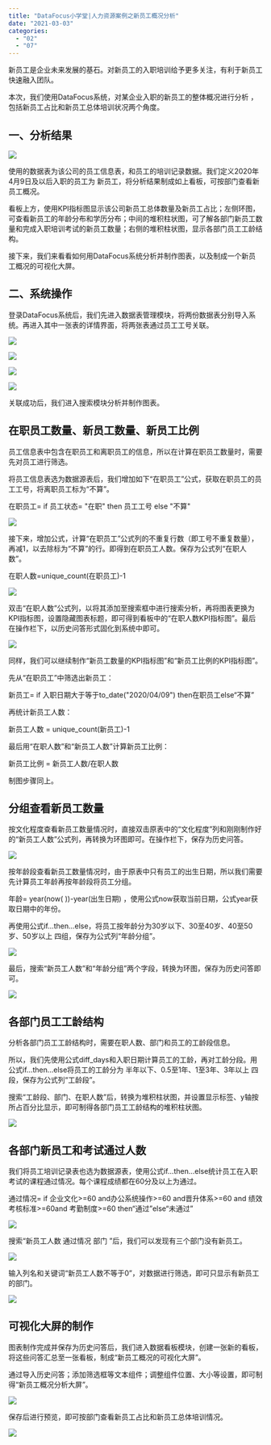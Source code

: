 ```yaml
---
title: "DataFocus小学堂|人力资源案例之新员工概况分析"
date: "2021-03-03"
categories: 
  - "02"
  - "07"
---
```


新员工是企业未来发展的基石。对新员工的入职培训给予更多关注，有利于新员工快速融入团队。

本次，我们使用DataFocus系统，对某企业入职的新员工的整体概况进行分析 ，包括新员工占比和新员工总体培训状况两个角度。

## 一、分析结果

![](images/word-image-5.png)

使用的数据表为该公司的员工信息表，和员工的培训记录数据。我们定义2020年4月9日及以后入职的员工为 新员工，将分析结果制成如上看板，可按部门查看新员工概况。

看板上方，使用KPI指标图显示该公司新员工总体数量及新员工占比；左侧环图，可查看新员工的年龄分布和学历分布；中间的堆积柱状图，可了解各部门新员工数量和完成入职培训考试的新员工数量；右侧的堆积柱状图，显示各部门员工工龄结构。

接下来，我们来看看如何用DataFocus系统分析并制作图表，以及制成一个新员工概况的可视化大屏。

## 二、系统操作

登录DataFocus系统后，我们先进入数据表管理模块，将两份数据表分别导入系统。再进入其中一张表的详情界面，将两张表通过员工工号关联。

![](images/word-image-8.png)

![](images/word-image-10.png)

![](images/word-image-11.png)

![](images/word-image-12.png)

关联成功后，我们进入搜索模块分析并制作图表。

## 在职员工数量、新员工数量、新员工比例

员工信息表中包含在职员工和离职员工的信息，所以在计算在职员工数量时，需要先对员工进行筛选。

将员工信息表选为数据源表后，我们增加如下“在职员工”公式，获取在职员工的员工工号，将离职员工标为“不算”。

在职员工= if 员工状态= "在职" then 员工工号 else "不算"

![](images/word-image-14.png)

接下来，增加公式，计算“在职员工”公式列的不重复行数（即工号不重复数量），再减1，以去除标为“不算”的行。即得到在职员工人数。保存为公式列“在职人数”。

在职人数=unique\_count(在职员工)-1

![](images/word-image-15.png)

双击“在职人数”公式列，以将其添加至搜索框中进行搜索分析，再将图表更换为KPI指标图，设置隐藏图表标题，即可得到看板中的“在职人数KPI指标图”。最后在操作栏下，以历史问答形式固化到系统中即可。

![](images/word-image-17.png)

同样，我们可以继续制作“新员工数量的KPI指标图”和“新员工比例的KPI指标图”。

先从“在职员工”中筛选出新员工：

新员工= if 入职日期大于等于to\_date("2020/04/09") then在职员工else“不算”

再统计新员工人数：

新员工人数 = unique\_count(新员工)-1

最后用“在职人数”和“新员工人数”计算新员工比例：

新员工比例 = 新员工人数/在职人数

制图步骤同上。

## 分组查看新员工数量

按文化程度查看新员工数量情况时，直接双击原表中的“文化程度”列和刚刚制作好的“新员工人数”公式列，再转换为环图即可。在操作栏下，保存为历史问答。

![](images/word-image-18.png)

按年龄段查看新员工数量情况时，由于原表中只有员工的出生日期，所以我们需要先计算员工年龄再按年龄段将员工分组。

年龄= year(now( ))-year(出生日期) ，使用公式now获取当前日期，公式year获取日期中的年份。

再使用公式if...then...else，将员工按年龄分为30岁以下、30至40岁、40至50岁、50岁以上 四组，保存为公式列“年龄分组”。

![](images/word-image-20.png)

最后，搜索“新员工人数”和“年龄分组”两个字段，转换为环图，保存为历史问答即可。

![](images/word-image-21.png)

## 各部门员工工龄结构

分析各部门员工工龄结构时，需要在职人数、部门和员工的工龄段信息。

所以，我们先使用公式diff\_days和入职日期计算员工的工龄，再对工龄分段。用公式if...then...else将员工的工龄分为 半年以下、0.5至1年、1至3年、3年以上 四段，保存为公式列“工龄段”。

搜索“工龄段、部门、在职人数”后，转换为堆积柱状图，并设置显示标签、y轴按所占百分比显示，即可制得各部门员工工龄结构的堆积柱状图。

![](images/word-image-23.png)

## 各部门新员工和考试通过人数

我们将员工培训记录表也选为数据源表，使用公式if...then...else统计员工在入职考试的课程通过情况。每个课程成绩都在60分及以上为通过。

通过情况= if 企业文化>=60 and办公系统操作>=60 and晋升体系>=60 and 绩效考核标准>=60and 考勤制度>=60 then“通过”else“未通过”

![](images/word-image-24.png)

搜索“新员工人数 通过情况 部门 ”后，我们可以发现有三个部门没有新员工。

![](images/word-image-25.png)

输入列名和关键词“新员工人数不等于0”，对数据进行筛选，即可只显示有新员工的部门。

![](images/word-image-27.png)

## 可视化大屏的制作

图表制作完成并保存为历史问答后，我们进入数据看板模块，创建一张新的看板，将这些问答汇总至一张看板，制成“新员工概况的可视化大屏”。

通过导入历史问答；添加筛选框等文本组件；调整组件位置、大小等设置，即可制得“新员工概况分析大屏”。

![](images/word-image-29.png)

保存后进行预览，即可按部门查看新员工占比和新员工总体培训情况。

![](images/word-image-30.png)
